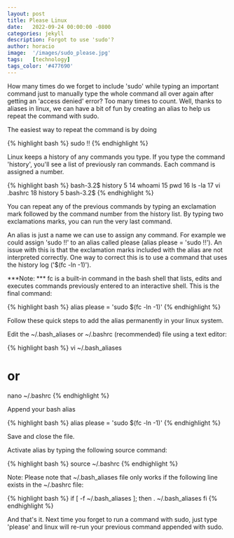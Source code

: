 ```yaml
---
layout: post
title: Please Linux 
date:   2022-09-24 00:00:00 -0800
categories: jekyll 
description: Forgot to use 'sudo'?
author: horacio 
image:  '/images/sudo_please.jpg'
tags:   [technology]
tags_color: '#477690'
---
```

How many times do we forget to include 'sudo' while typing an important command just to manually type the whole command all over again after getting an 'access denied' error? Too many times to count. Well, thanks to aliases in linux, we can have a bit of fun by creating an alias to help us repeat the command with sudo.

The easiest way to repeat the command is by doing


{% highlight bash %}
  sudo !!
{% endhighlight %}

Linux keeps a history of any commands you type. If you type the command 'history', you'll see a list of previously ran commands. Each command is assigned a number.

{% highlight bash %}
  bash-3.2$ history 5
    14  whoami
    15  pwd
    16  ls -la
    17  vi .bashrc 
    18  history 5
  bash-3.2$
{% endhighlight %}

You can repeat any of the previous commands by typing an exclamation mark followed by the command number from the history list. By typing two exclamations marks, you can run the very last command.

An alias is just a name we can use to assign any command. For example we could assign 'sudo !!' to an alias called please (alias please = 'sudo !!'). An issue with this is that the exclamation marks included with the alias are not interpreted correctly. One way to correct this is to use a command that uses the history log ('$(fc -ln -1)').

***Note: *** fc is a built-in command in the bash shell that lists, edits and executes commands previously entered to an interactive shell. This is the final command:


{% highlight bash %}
  alias please = 'sudo $(fc -ln -1)'
{% endhighlight %}

Follow these quick steps to add the alias permanently in your linux system.

Edit the ~/.bash_aliases or ~/.bashrc (recommended) file using a text editor:

{% highlight bash %}
  vi ~/.bash_aliases
# or #
  nano ~/.bashrc
{% endhighlight %}

Append your bash alias

{% highlight bash %}
  alias please = 'sudo $(fc -ln -1)'
{% endhighlight %}

Save and close the file.

Activate alias by typing the following source command:

{% highlight bash %}
  source ~/.bashrc
{% endhighlight %}

Note: Please note that ~/.bash_aliases file only works if the following line exists in the ~/.bashrc file:

{% highlight bash %}
  if [ -f ~/.bash_aliases ]; then
  . ~/.bash_aliases
  fi
{% endhighlight %}

And that's it. Next time you forget to run a command with sudo, just type 'please' and linux will re-run your previous command appended with sudo.

